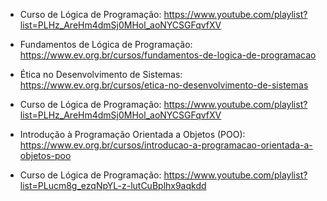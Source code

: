 
- Curso de Lógica de Programação: https://www.youtube.com/playlist?list=PLHz_AreHm4dmSj0MHol_aoNYCSGFqvfXV

- Fundamentos de Lógica de Programação: https://www.ev.org.br/cursos/fundamentos-de-logica-de-programacao

- Ética no Desenvolvimento de Sistemas: https://www.ev.org.br/cursos/etica-no-desenvolvimento-de-sistemas

- Curso de Lógica de Programação: https://www.youtube.com/playlist?list=PLHz_AreHm4dmSj0MHol_aoNYCSGFqvfXV

- Introdução à Programação Orientada a Objetos (POO): https://www.ev.org.br/cursos/introducao-a-programacao-orientada-a-objetos-poo

- Curso de Lógica de Programação: https://www.youtube.com/playlist?list=PLucm8g_ezqNpYL-z-lutCuBplhx9aqkdd

